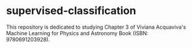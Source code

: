 # supervised-classification
 This repository is dedicated to studying Chapter 3 of Viviana Acquaviva's Machine Learning for Physics and Astronomy Book (ISBN: 9780691203928).
